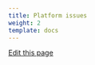 ```yaml
---
title: Platform issues
weight: 2
template: docs
---
```


[Edit this page](https://github.com/hypertrace/hypertrace-docs-website/tree/master/src/pages/docs/troubleshooting/platform.md)